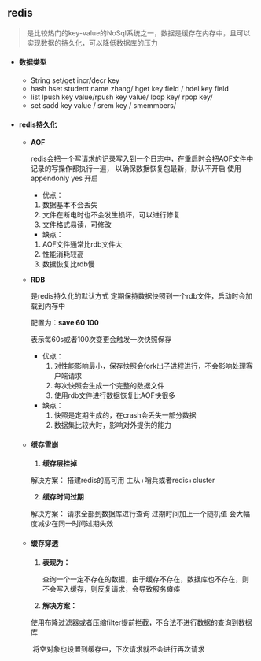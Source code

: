 ## redis
> 是比较热门的key-value的NoSql系统之一，数据是缓存在内存中，且可以实现数据的持久化，可以降低数据库的压力

- #### 数据类型
  
  - String  set/get  incr/decr key
  - hash  hset student name zhang/  hget key field / hdel key field
  - list lpush key value/rpush key value/ lpop key/ rpop key/
  - set sadd key value / srem key / smemmbers/
- #### redis持久化

  - **AOF**
    
    redis会把一个写请求的记录写入到一个日志中，在重启时会把AOF文件中记录的写操作都执行一遍，
    以确保数据恢复包最新，默认不开启  使用appendonly yes  开启  
    
    - 优点：
    1. 数据基本不会丢失  
    2. 文件在断电时也不会发生损坏，可以进行修复  
    3. 文件格式易读，可修改  
    - 缺点：  
    1. AOF文件通常比rdb文件大  
    2. 性能消耗较高  
    3. 数据恢复比rdb慢  
    
  - **RDB**
      
     是redis持久化的默认方式  定期保持数据快照到一个rdb文件，启动时会加载到内存中  
    
     配置为：**save 60 100**
    
     表示每60s或者100次变更会触发一次快照保存
    
    - 优点：
      1. 对性能影响最小，保存快照会fork出子进程进行，不会影响处理客户端请求  
      2. 每次快照会生成一个完整的数据文件  
      3. 使用rdb文件进行数据恢复比AOF快很多  
    - 缺点：
      1. 快照是定期生成的，在crash会丢失一部分数据   
      2. 数据集比较大时，影响对外提供的能力  
    
  - #### 缓存雪崩
    
    1. **缓存层挂掉**
    
      解决方案： 搭建redis的高可用  主从+哨兵或者redis+cluster
    
    2. **缓存时间过期**
    
      解决方案： 请求全部到数据库进行查询  过期时间加上一个随机值  会大幅度减少在同一时间过期失效  
    
  - #### 缓存穿透

    1. **表现为：**

       查询一个一定不存在的数据，由于缓存不存在，数据库也不存在，则不会写入缓存，则反复请求，会导致服务瘫痪 

    2. **解决方案：**

    ​       使用布隆过滤器或者压缩filter提前拦截，不合法不进行数据的查询到数据库  

    ​       将空对象也设置到缓存中，下次请求就不会进行再次请求  